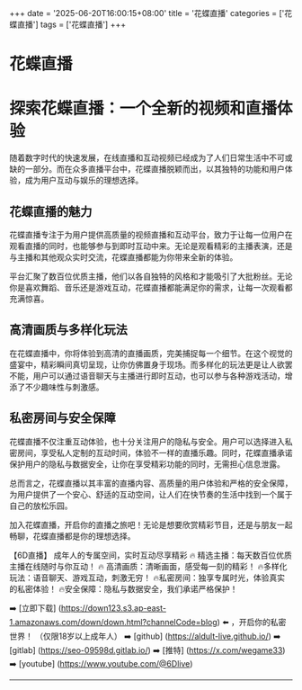 +++
date = '2025-06-20T16:00:15+08:00'
title = '花蝶直播'
categories = ['花蝶直播']
tags = ['花蝶直播']
+++

# 花蝶直播

# 探索花蝶直播：一个全新的视频和直播体验

随着数字时代的快速发展，在线直播和互动视频已经成为了人们日常生活中不可或缺的一部分。而在众多直播平台中，花蝶直播脱颖而出，以其独特的功能和用户体验，成为用户互动与娱乐的理想选择。

## 花蝶直播的魅力

花蝶直播专注于为用户提供高质量的视频直播和互动平台，致力于让每一位用户在观看直播的同时，也能够参与到即时互动中来。无论是观看精彩的主播表演，还是与主播和其他观众实时交流，花蝶直播都能为你带来全新的体验。

平台汇聚了数百位优质主播，他们以各自独特的风格和才能吸引了大批粉丝。无论你是喜欢舞蹈、音乐还是游戏互动，花蝶直播都能满足你的需求，让每一次观看都充满惊喜。

## 高清画质与多样化玩法

在花蝶直播中，你将体验到高清的直播画质，完美捕捉每一个细节。在这个视觉的盛宴中，精彩瞬间真切呈现，让你仿佛置身于现场。而多样化的玩法更是让人欲罢不能，用户可以通过语音聊天与主播进行即时互动，也可以参与各种游戏活动，增添了不少趣味性与刺激感。

## 私密房间与安全保障

花蝶直播不仅注重互动体验，也十分关注用户的隐私与安全。用户可以选择进入私密房间，享受私人定制的互动时间，体验不一样的直播乐趣。同时，花蝶直播承诺保护用户的隐私与数据安全，让你在享受精彩功能的同时，无需担心信息泄露。

总而言之，花蝶直播以其丰富的直播内容、高质量的用户体验和严格的安全保障，为用户提供了一个安心、舒适的互动空间，让人们在快节奏的生活中找到一个属于自己的放松乐园。

加入花蝶直播，开启你的直播之旅吧！无论是想要欣赏精彩节目，还是与朋友一起畅聊，花蝶直播都是你的理想选择。

【6D直播】
成年人的专属空间，实时互动尽享精彩
🔥 精选主播：每天数百位优质主播在线随时与你互动！
🔥 高清画质：清晰画面，感受每一刻的精彩！
🔥多样化玩法：语音聊天、游戏互动，刺激无穷！
🔥私密房间：独享专属时光，体验真实的私密体验！
🔥安全保障：隐私与数据安全，我们承诺严格保护！

➡️ [立即下载] (https://down123.s3.ap-east-1.amazonaws.com/down/down.html?channelCode=blog) ⬅️ ，开启你的私密世界！
（仅限18岁以上成年人）
➡️ [github] (https://aldult-live.github.io/)
➡️ [gitlab] (https://seo-09598d.gitlab.io/)
➡️ [推特] (https://x.com/wegame33)
➡️ [youtube] (https://www.youtube.com/@6Dlive)

---
